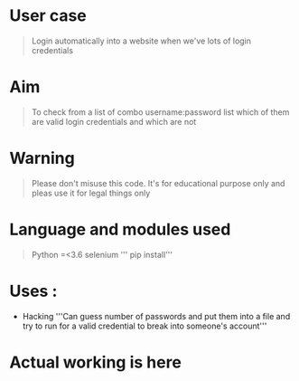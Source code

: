 # User case
> Login automatically into a website when we've lots of login credentials

# Aim
> To check from a list of combo username:password list which of them are valid login credentials and which are not

# Warning
> Please don't misuse this code. It's for educational purpose only and pleas use it for legal things only

# Language and modules used
> Python =<3.6
> selenium
  ''' pip install'''

# Uses :
- Hacking
  '''Can guess number of passwords and put them into a file 
  and try to run for a valid credential to break into someone's 
  account'''
  
# Actual working is here


  

